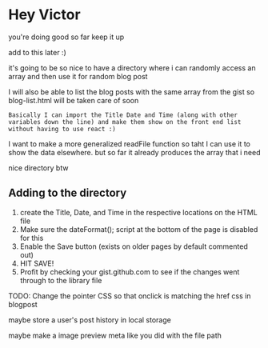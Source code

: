 # Hey Victor

you're doing good so far keep it up 

add to this later :)

it's going to be so nice to have a directory where i can randomly access an array and then use it for random blog post 

I will also be able to list the blog posts with the same array from the gist so blog-list.html will be taken care of soon

    Basically I can import the Title Date and Time (along with other variables down the line) and make them show on the front end list without having to use react :)

I want to make a more generalized readFile function so taht I can use it to show the data elsewhere. but so far it already produces the array that i need

nice directory btw

## Adding to the directory

1. create the Title, Date, and Time in the respective locations on the HTML file
2. Make sure the dateFormat(); script at the bottom of the page is disabled for this
3. Enable the Save button (exists on older pages by default commented out)
4. HIT SAVE!
5. Profit by checking your gist.github.com to see if the changes went through to the library file

TODO: Change the pointer CSS so that onclick is matching the href css in blogpost

maybe store a user's post history in local storage

maybe make a image preview meta like you did with the file path